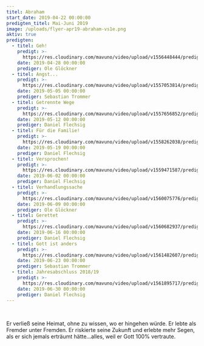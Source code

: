 ```yaml
---
titel: Abraham
start_date: 2019-04-22 00:00:00
predigten_titel: Mai-Juni 2019
image: /uploads/flyer-apr19-abraham-vs1e.png
aktiv: true
predigten:
  - titel: Geh!
    predigt: >-
      https://res.cloudinary.com/mavuno/video/upload/v1556448444/predigten/Abraham/20190428_Predigt_Gloeckner_Abraham_01.mp3
    date: 2019-04-28 00:00:00
    prediger: Ole Glöckner
  - titel: Angst...
    predigt: >-
      https://res.cloudinary.com/mavuno/video/upload/v1557053814/predigten/Abraham/05052019_Predigt_Trommer_Abraham_02.mp3
    date: 2019-05-05 00:00:00
    prediger: Sebastian Trommer
  - titel: Getrennte Wege
    predigt: >-
      https://res.cloudinary.com/mavuno/video/upload/v1557656852/predigten/Abraham/20190512_Predigt_Flechsig_Abraham_03.mp3
    date: 2019-05-12 00:00:00
    prediger: Daniel Flechsig
  - titel: Für die Familie!
    predigt: >-
      https://res.cloudinary.com/mavuno/video/upload/v1558262038/predigten/Abraham/20190519_Predigt_Flechsig_Abraham_04.mp3
    date: 2019-05-19 00:00:00
    prediger: Daniel Flechsig
  - titel: Versprochen!
    predigt: >-
      https://res.cloudinary.com/mavuno/video/upload/v1559471587/predigten/Abraham/20190602_Predigt_Flechsig_Abraham_05.mp3
    date: 2019-06-02 00:00:00
    prediger: Daniel Flechsig
  - titel: Verhandlungssache
    predigt: >-
      https://res.cloudinary.com/mavuno/video/upload/v1560075776/predigten/Abraham/20190609_Predigt_Gloeckner_Abraham_06.mp3
    date: 2019-06-09 00:00:00
    prediger: Ole Glöckner
  - titel: Gerettet
    predigt: >-
      https://res.cloudinary.com/mavuno/video/upload/v1560682937/predigten/Abraham/20190616_Predigt_Flechsig_Abraham_07.mp3
    date: 2019-06-16 00:00:00
    prediger: Daniel Flechsig
  - titel: Gott ist anders
    predigt: >-
      https://res.cloudinary.com/mavuno/video/upload/v1561482607/predigten/Abraham/neu_0190623_Predigt_Trommer_Abraham_08.mp3
    date: 2019-06-23 00:00:00
    prediger: Sebastian Trommer
  - titel: Jahresabschluss 2018/19
    predigt: >-
      https://res.cloudinary.com/mavuno/video/upload/v1561895717/predigten/Abraham/20190630_Predigt_Flechsig_ohne_Simeon.mp3
    date: 2019-06-30 00:00:00
    prediger: Daniel Flechsig
---
```


&nbsp;

Er verlie&szlig; seine Heimat, ohne zu wissen, wo er hingehen w&uuml;rde. Er lebte als Fremder unter Fremden. Er riskierte seine Zukunft und erlebte mehr Segen, als er sich jemals ertr&auml;umt h&auml;tte…alles, weil er Gott 100% vertraute.